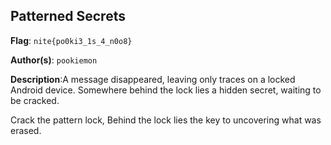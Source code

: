 ## Patterned Secrets

**Flag**: `nite{po0ki3_1s_4_n0o8}`

**Author(s)**: `pookiemon`

**Description**:A message disappeared, leaving only traces on a locked Android device. Somewhere behind the lock lies a hidden secret, waiting to be cracked.

Crack the pattern lock, Behind the lock lies the key to uncovering what was erased.

